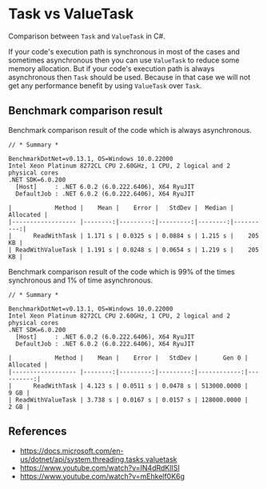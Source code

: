 # Task vs ValueTask

Comparison between `Task` and `ValueTask` in C#.

If your code's execution path is synchronous in most of the cases and sometimes asynchronous then you can use `ValueTask` to reduce some memory allocation. But if your code's execution path is always asynchronous then `Task` should be used. Because in that case we will not get any performance benefit by using `ValueTask` over `Task`.

## Benchmark comparison result

Benchmark comparison result of the code which is always asynchronous.

```
// * Summary *

BenchmarkDotNet=v0.13.1, OS=Windows 10.0.22000
Intel Xeon Platinum 8272CL CPU 2.60GHz, 1 CPU, 2 logical and 2 physical cores
.NET SDK=6.0.200
  [Host]     : .NET 6.0.2 (6.0.222.6406), X64 RyuJIT
  DefaultJob : .NET 6.0.2 (6.0.222.6406), X64 RyuJIT

|            Method |    Mean |    Error |   StdDev |  Median | Allocated |
|------------------ |--------:|---------:|---------:|--------:|----------:|
|      ReadWithTask | 1.171 s | 0.0325 s | 0.0884 s | 1.215 s |    205 KB |
| ReadWithValueTask | 1.191 s | 0.0248 s | 0.0654 s | 1.219 s |    205 KB |
```

Benchmark comparison result of the code which is 99% of the times synchronous and 1% of time asynchronous.

```
// * Summary *

BenchmarkDotNet=v0.13.1, OS=Windows 10.0.22000
Intel Xeon Platinum 8272CL CPU 2.60GHz, 1 CPU, 2 logical and 2 physical cores
.NET SDK=6.0.200
  [Host]     : .NET 6.0.2 (6.0.222.6406), X64 RyuJIT
  DefaultJob : .NET 6.0.2 (6.0.222.6406), X64 RyuJIT

|            Method |    Mean |    Error |   StdDev |       Gen 0 | Allocated |
|------------------ |--------:|---------:|---------:|------------:|----------:|
|      ReadWithTask | 4.123 s | 0.0511 s | 0.0478 s | 513000.0000 |      9 GB |
| ReadWithValueTask | 3.738 s | 0.0167 s | 0.0157 s | 128000.0000 |      2 GB |
```

## References

- https://docs.microsoft.com/en-us/dotnet/api/system.threading.tasks.valuetask
- https://www.youtube.com/watch?v=IN4dRdKlISI
- https://www.youtube.com/watch?v=mEhkelf0K6g
